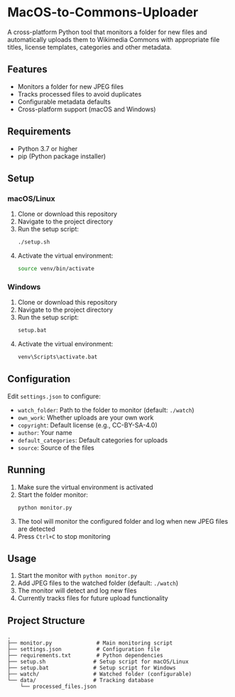# MacOS-to-Commons-Uploader

A cross-platform Python tool that monitors a folder for new files and automatically uploads them to Wikimedia Commons with appropriate file titles, license templates, categories and other metadata.

## Features

- Monitors a folder for new JPEG files
- Tracks processed files to avoid duplicates
- Configurable metadata defaults
- Cross-platform support (macOS and Windows)

## Requirements

- Python 3.7 or higher
- pip (Python package installer)

## Setup

### macOS/Linux

1. Clone or download this repository
2. Navigate to the project directory
3. Run the setup script:
   ```bash
   ./setup.sh
   ```
4. Activate the virtual environment:
   ```bash
   source venv/bin/activate
   ```

### Windows

1. Clone or download this repository
2. Navigate to the project directory
3. Run the setup script:
   ```cmd
   setup.bat
   ```
4. Activate the virtual environment:
   ```cmd
   venv\Scripts\activate.bat
   ```

## Configuration

Edit `settings.json` to configure:
- `watch_folder`: Path to the folder to monitor (default: `./watch`)
- `own_work`: Whether uploads are your own work
- `copyright`: Default license (e.g., CC-BY-SA-4.0)
- `author`: Your name
- `default_categories`: Default categories for uploads
- `source`: Source of the files

## Running

1. Make sure the virtual environment is activated
2. Start the folder monitor:
   ```bash
   python monitor.py
   ```
3. The tool will monitor the configured folder and log when new JPEG files are detected
4. Press `Ctrl+C` to stop monitoring

## Usage

1. Start the monitor with `python monitor.py`
2. Add JPEG files to the watched folder (default: `./watch`)
3. The monitor will detect and log new files
4. Currently tracks files for future upload functionality

## Project Structure

```
.
├── monitor.py              # Main monitoring script
├── settings.json           # Configuration file
├── requirements.txt        # Python dependencies
├── setup.sh               # Setup script for macOS/Linux
├── setup.bat              # Setup script for Windows
├── watch/                 # Watched folder (configurable)
└── data/                  # Tracking database
    └── processed_files.json
```
